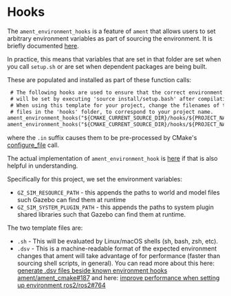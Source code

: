 # Hooks

The `ament_environment_hooks` is a feature of `ament` that allows users to set arbitrary environment variables as part of sourcing the environment. It is briefly documented [here](https://docs.ros.org/en/jazzy/How-To-Guides/Ament-CMake-Documentation.html#adding-to-the-ament-index).

In practice, this means that variables that are set in that folder are set when you call `setup.sh` or are set when dependent packages are being built.

These are populated and installed as part of these function calls:

```txt
 # The following hooks are used to ensure that the correct environment variables
 # will be set by executing 'source install/setup.bash' after compilation.
 # When using this template for your project, change the filenames of the
 # files in the 'hooks' folder, to correspond to your project name.
ament_environment_hooks("${CMAKE_CURRENT_SOURCE_DIR}/hooks/${PROJECT_NAME}.dsv.in")
ament_environment_hooks("${CMAKE_CURRENT_SOURCE_DIR}/hooks/${PROJECT_NAME}.sh.in")
```

where the `.in` suffix causes them to be pre-processed by CMake's [configure_file](https://cmake.org/cmake/help/latest/command/configure_file.html) call.

The actual implementation of `ament_environment_hook` is [here](https://github.com/ament/ament_cmake/blob/master/ament_cmake_core/cmake/environment_hooks/ament_environment_hooks.cmake) if that is also helpful in understanding.

Specifically for this project, we set the environment variables:

- `GZ_SIM_RESOURCE_PATH` - this appends the paths to world and model files such Gazebo can find them at runtime
- `GZ_SIM_SYSTEM_PLUGIN_PATH` - this appends the paths to system plugin shared libraries such that Gazebo can find them at runtime.

The two template files are:

- `.sh` - This will be evaluated by Linux/macOS shells (sh, bash, zsh, etc).
- `.dsv` - This is a machine-readable format of the expected environment changes that ament will take advantage of for performance (faster than sourcing shell scripts, in general). You can read more about this here: [generate .dsv files beside known environment hooks ament/ament_cmake#187](https://github.com/ament/ament_cmake/pull/187) and here: [improve performance when setting up environment ros2/ros2#764](https://github.com/ros2/ros2/issues/764)